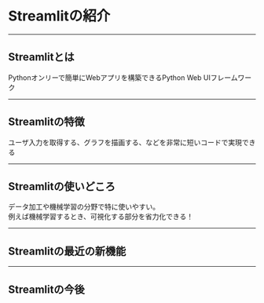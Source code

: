 # Streamlitの紹介

---

## Streamlitとは

Pythonオンリーで簡単にWebアプリを構築できるPython Web UIフレームワーク

---

## Streamlitの特徴

ユーザ入力を取得する、グラフを描画する、などを非常に短いコードで実現できる

---

## Streamlitの使いどころ

データ加工や機械学習の分野で特に使いやすい。  
例えば機械学習するとき、可視化する部分を省力化できる！

---

## Streamlitの最近の新機能

---

## Streamlitの今後
